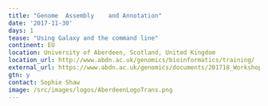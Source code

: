 ```yaml
---
title: "Genome	Assembly	and	Annotation"
date: '2017-11-30'
days: 1
tease: "Using Galaxy and the command line"
continent: EU
location: University of Aberdeen, Scotland, United Kingdom
location_url: http://www.abdn.ac.uk/genomics/bioinformatics/training/
external_url: https://www.abdn.ac.uk/genomics/documents/201718_Workshops/Genome_Assembly_2017.pdf
gtn: y
contact: Sophie Shaw
image: /src/images/logos/AberdeenLogoTrans.png
---
```

